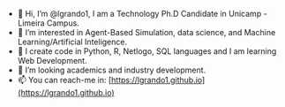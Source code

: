- 👋 Hi, I’m @lgrando1, I am a Technology Ph.D Candidate in Unicamp - Limeira Campus.
- 👀 I’m interested in Agent-Based Simulation, data science, and Machine Learning/Artificial Inteligence.
- 🌱 I create code in Python, R, Netlogo, SQL languages and I am learning Web Development. 
- 💞️ I’m looking academics and industry development.
- 📫 You can reach-me in: [https://lgrando1.github.io](https://lgrando1.github.io)

<!---
lgrando1/lgrando1 is a ✨ special ✨ repository because its `README.md` (this file) appears on your GitHub profile.
You can click the Preview link to take a look at your changes.
--->
